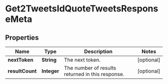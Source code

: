 

# Get2TweetsIdQuoteTweetsResponseMeta


## Properties

| Name | Type | Description | Notes |
|------------ | ------------- | ------------- | -------------|
|**nextToken** | **String** | The next token. |  [optional] |
|**resultCount** | **Integer** | The number of results returned in this response. |  [optional] |



